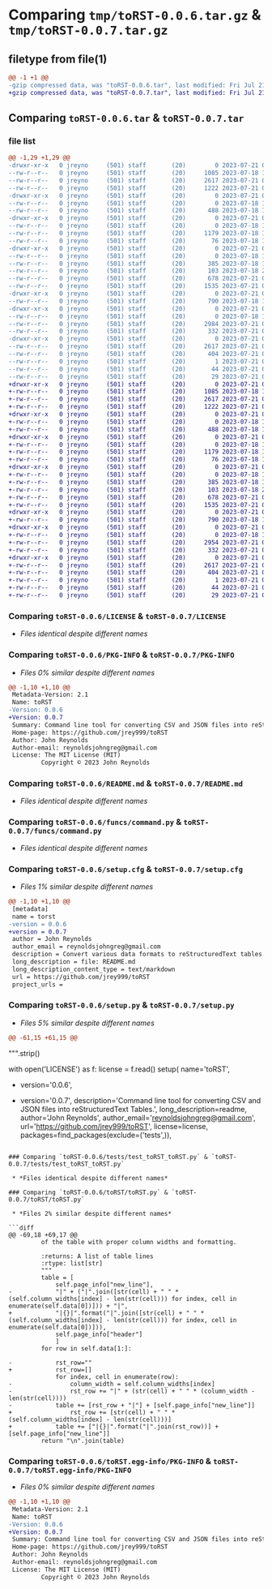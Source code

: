 # Comparing `tmp/toRST-0.0.6.tar.gz` & `tmp/toRST-0.0.7.tar.gz`

## filetype from file(1)

```diff
@@ -1 +1 @@
-gzip compressed data, was "toRST-0.0.6.tar", last modified: Fri Jul 21 02:14:04 2023, max compression
+gzip compressed data, was "toRST-0.0.7.tar", last modified: Fri Jul 21 02:32:32 2023, max compression
```

## Comparing `toRST-0.0.6.tar` & `toRST-0.0.7.tar`

### file list

```diff
@@ -1,29 +1,29 @@
-drwxr-xr-x   0 jreyno     (501) staff       (20)        0 2023-07-21 02:14:04.029287 toRST-0.0.6/
--rw-r--r--   0 jreyno     (501) staff       (20)     1085 2023-07-18 19:42:12.000000 toRST-0.0.6/LICENSE
--rw-r--r--   0 jreyno     (501) staff       (20)     2617 2023-07-21 02:14:04.029411 toRST-0.0.6/PKG-INFO
--rw-r--r--   0 jreyno     (501) staff       (20)     1222 2023-07-21 02:00:59.000000 toRST-0.0.6/README.md
-drwxr-xr-x   0 jreyno     (501) staff       (20)        0 2023-07-21 02:14:04.017607 toRST-0.0.6/csv2rst/
--rw-r--r--   0 jreyno     (501) staff       (20)        0 2023-07-18 16:07:34.000000 toRST-0.0.6/csv2rst/__init__.py
--rw-r--r--   0 jreyno     (501) staff       (20)      488 2023-07-18 16:07:34.000000 toRST-0.0.6/csv2rst/csv2rst.py
-drwxr-xr-x   0 jreyno     (501) staff       (20)        0 2023-07-21 02:14:04.018625 toRST-0.0.6/funcs/
--rw-r--r--   0 jreyno     (501) staff       (20)        0 2023-07-18 16:07:34.000000 toRST-0.0.6/funcs/__init__.py
--rw-r--r--   0 jreyno     (501) staff       (20)     1179 2023-07-18 16:07:34.000000 toRST-0.0.6/funcs/command.py
--rw-r--r--   0 jreyno     (501) staff       (20)       76 2023-07-18 16:07:34.000000 toRST-0.0.6/funcs/funcs.py
-drwxr-xr-x   0 jreyno     (501) staff       (20)        0 2023-07-21 02:14:04.019005 toRST-0.0.6/json2rst/
--rw-r--r--   0 jreyno     (501) staff       (20)        0 2023-07-18 16:07:34.000000 toRST-0.0.6/json2rst/__init__.py
--rw-r--r--   0 jreyno     (501) staff       (20)      385 2023-07-18 16:07:34.000000 toRST-0.0.6/json2rst/json2rst.py
--rw-r--r--   0 jreyno     (501) staff       (20)      103 2023-07-18 20:40:47.000000 toRST-0.0.6/pyproject.toml
--rw-r--r--   0 jreyno     (501) staff       (20)      678 2023-07-21 02:14:04.029743 toRST-0.0.6/setup.cfg
--rw-r--r--   0 jreyno     (501) staff       (20)     1535 2023-07-21 02:00:14.000000 toRST-0.0.6/setup.py
-drwxr-xr-x   0 jreyno     (501) staff       (20)        0 2023-07-21 02:14:04.019270 toRST-0.0.6/tests/
--rw-r--r--   0 jreyno     (501) staff       (20)      790 2023-07-18 16:07:34.000000 toRST-0.0.6/tests/test_toRST_toRST.py
-drwxr-xr-x   0 jreyno     (501) staff       (20)        0 2023-07-21 02:14:04.024310 toRST-0.0.6/toRST/
--rw-r--r--   0 jreyno     (501) staff       (20)        0 2023-07-18 16:07:34.000000 toRST-0.0.6/toRST/__init__.py
--rw-r--r--   0 jreyno     (501) staff       (20)     2984 2023-07-21 02:09:04.000000 toRST-0.0.6/toRST/toRST.py
--rw-r--r--   0 jreyno     (501) staff       (20)      332 2023-07-21 01:49:45.000000 toRST-0.0.6/toRST/write.py
-drwxr-xr-x   0 jreyno     (501) staff       (20)        0 2023-07-21 02:14:04.027052 toRST-0.0.6/toRST.egg-info/
--rw-r--r--   0 jreyno     (501) staff       (20)     2617 2023-07-21 02:14:04.000000 toRST-0.0.6/toRST.egg-info/PKG-INFO
--rw-r--r--   0 jreyno     (501) staff       (20)      404 2023-07-21 02:14:04.000000 toRST-0.0.6/toRST.egg-info/SOURCES.txt
--rw-r--r--   0 jreyno     (501) staff       (20)        1 2023-07-21 02:14:04.000000 toRST-0.0.6/toRST.egg-info/dependency_links.txt
--rw-r--r--   0 jreyno     (501) staff       (20)       44 2023-07-21 02:14:04.000000 toRST-0.0.6/toRST.egg-info/entry_points.txt
--rw-r--r--   0 jreyno     (501) staff       (20)       29 2023-07-21 02:14:04.000000 toRST-0.0.6/toRST.egg-info/top_level.txt
+drwxr-xr-x   0 jreyno     (501) staff       (20)        0 2023-07-21 02:32:32.002007 toRST-0.0.7/
+-rw-r--r--   0 jreyno     (501) staff       (20)     1085 2023-07-18 19:42:12.000000 toRST-0.0.7/LICENSE
+-rw-r--r--   0 jreyno     (501) staff       (20)     2617 2023-07-21 02:32:32.002060 toRST-0.0.7/PKG-INFO
+-rw-r--r--   0 jreyno     (501) staff       (20)     1222 2023-07-21 02:00:59.000000 toRST-0.0.7/README.md
+drwxr-xr-x   0 jreyno     (501) staff       (20)        0 2023-07-21 02:32:31.999413 toRST-0.0.7/csv2rst/
+-rw-r--r--   0 jreyno     (501) staff       (20)        0 2023-07-18 16:07:34.000000 toRST-0.0.7/csv2rst/__init__.py
+-rw-r--r--   0 jreyno     (501) staff       (20)      488 2023-07-18 16:07:34.000000 toRST-0.0.7/csv2rst/csv2rst.py
+drwxr-xr-x   0 jreyno     (501) staff       (20)        0 2023-07-21 02:32:32.000092 toRST-0.0.7/funcs/
+-rw-r--r--   0 jreyno     (501) staff       (20)        0 2023-07-18 16:07:34.000000 toRST-0.0.7/funcs/__init__.py
+-rw-r--r--   0 jreyno     (501) staff       (20)     1179 2023-07-18 16:07:34.000000 toRST-0.0.7/funcs/command.py
+-rw-r--r--   0 jreyno     (501) staff       (20)       76 2023-07-18 16:07:34.000000 toRST-0.0.7/funcs/funcs.py
+drwxr-xr-x   0 jreyno     (501) staff       (20)        0 2023-07-21 02:32:32.000398 toRST-0.0.7/json2rst/
+-rw-r--r--   0 jreyno     (501) staff       (20)        0 2023-07-18 16:07:34.000000 toRST-0.0.7/json2rst/__init__.py
+-rw-r--r--   0 jreyno     (501) staff       (20)      385 2023-07-18 16:07:34.000000 toRST-0.0.7/json2rst/json2rst.py
+-rw-r--r--   0 jreyno     (501) staff       (20)      103 2023-07-18 20:40:47.000000 toRST-0.0.7/pyproject.toml
+-rw-r--r--   0 jreyno     (501) staff       (20)      678 2023-07-21 02:32:32.002292 toRST-0.0.7/setup.cfg
+-rw-r--r--   0 jreyno     (501) staff       (20)     1535 2023-07-21 02:24:31.000000 toRST-0.0.7/setup.py
+drwxr-xr-x   0 jreyno     (501) staff       (20)        0 2023-07-21 02:32:32.000557 toRST-0.0.7/tests/
+-rw-r--r--   0 jreyno     (501) staff       (20)      790 2023-07-18 16:07:34.000000 toRST-0.0.7/tests/test_toRST_toRST.py
+drwxr-xr-x   0 jreyno     (501) staff       (20)        0 2023-07-21 02:32:32.001008 toRST-0.0.7/toRST/
+-rw-r--r--   0 jreyno     (501) staff       (20)        0 2023-07-18 16:07:34.000000 toRST-0.0.7/toRST/__init__.py
+-rw-r--r--   0 jreyno     (501) staff       (20)     2954 2023-07-21 02:32:05.000000 toRST-0.0.7/toRST/toRST.py
+-rw-r--r--   0 jreyno     (501) staff       (20)      332 2023-07-21 01:49:45.000000 toRST-0.0.7/toRST/write.py
+drwxr-xr-x   0 jreyno     (501) staff       (20)        0 2023-07-21 02:32:32.001885 toRST-0.0.7/toRST.egg-info/
+-rw-r--r--   0 jreyno     (501) staff       (20)     2617 2023-07-21 02:32:31.000000 toRST-0.0.7/toRST.egg-info/PKG-INFO
+-rw-r--r--   0 jreyno     (501) staff       (20)      404 2023-07-21 02:32:31.000000 toRST-0.0.7/toRST.egg-info/SOURCES.txt
+-rw-r--r--   0 jreyno     (501) staff       (20)        1 2023-07-21 02:32:31.000000 toRST-0.0.7/toRST.egg-info/dependency_links.txt
+-rw-r--r--   0 jreyno     (501) staff       (20)       44 2023-07-21 02:32:31.000000 toRST-0.0.7/toRST.egg-info/entry_points.txt
+-rw-r--r--   0 jreyno     (501) staff       (20)       29 2023-07-21 02:32:31.000000 toRST-0.0.7/toRST.egg-info/top_level.txt
```

### Comparing `toRST-0.0.6/LICENSE` & `toRST-0.0.7/LICENSE`

 * *Files identical despite different names*

### Comparing `toRST-0.0.6/PKG-INFO` & `toRST-0.0.7/PKG-INFO`

 * *Files 0% similar despite different names*

```diff
@@ -1,10 +1,10 @@
 Metadata-Version: 2.1
 Name: toRST
-Version: 0.0.6
+Version: 0.0.7
 Summary: Command line tool for converting CSV and JSON files into reStructuredText Tables.
 Home-page: https://github.com/jrey999/toRST
 Author: John Reynolds
 Author-email: reynoldsjohngreg@gmail.com
 License: The MIT License (MIT)
         Copyright © 2023 John Reynolds
```

### Comparing `toRST-0.0.6/README.md` & `toRST-0.0.7/README.md`

 * *Files identical despite different names*

### Comparing `toRST-0.0.6/funcs/command.py` & `toRST-0.0.7/funcs/command.py`

 * *Files identical despite different names*

### Comparing `toRST-0.0.6/setup.cfg` & `toRST-0.0.7/setup.cfg`

 * *Files 1% similar despite different names*

```diff
@@ -1,10 +1,10 @@
 [metadata]
 name = torst
-version = 0.0.6
+version = 0.0.7
 author = John Reynolds
 author_email = reynoldsjohngreg@gmail.com
 description = Convert various data formats to reStructuredText tables.
 long_description = file: README.md
 long_description_content_type = text/markdown
 url = https://github.com/jrey999/toRST
 project_urls =
```

### Comparing `toRST-0.0.6/setup.py` & `toRST-0.0.7/setup.py`

 * *Files 5% similar despite different names*

```diff
@@ -61,15 +61,15 @@
 ```
 """.strip()
 
 with open('LICENSE') as f:
     license = f.read()
 setup(
     name='toRST',
-    version='0.0.6',
+    version='0.0.7',
     description='Command line tool for converting CSV and JSON files into reStructuredText Tables.',
     long_description=readme,
     author='John Reynolds',
     author_email='reynoldsjohngreg@gmail.com',
     url='https://github.com/jrey999/toRST',
     license=license,
     packages=find_packages(exclude=('tests',)),
```

### Comparing `toRST-0.0.6/tests/test_toRST_toRST.py` & `toRST-0.0.7/tests/test_toRST_toRST.py`

 * *Files identical despite different names*

### Comparing `toRST-0.0.6/toRST/toRST.py` & `toRST-0.0.7/toRST/toRST.py`

 * *Files 2% similar despite different names*

```diff
@@ -69,18 +69,17 @@
         of the table with proper column widths and formatting.
 
         :returns: A list of table lines
         :rtype: list[str]
         """
         table = [
             self.page_info["new_line"],
-            "|" + ("|".join([str(cell) + " " * (self.column_widths[index] - len(str(cell))) for index, cell in enumerate(self.data[0])])) + "|",
+            "|{}|".format("|".join([str(cell) + " " * (self.column_widths[index] - len(str(cell))) for index, cell in enumerate(self.data[0])])),
             self.page_info["header"]
             ]
         for row in self.data[1:]:
             
-            rst_row=""
+            rst_row=[]
             for index, cell in enumerate(row):
-                column_width = self.column_widths[index]
-                rst_row += "|" + (str(cell) + " " * (column_width - len(str(cell))))
-            table += [rst_row + "|"] + [self.page_info["new_line"]]
+                rst_row += [str(cell) + " " * (self.column_widths[index] - len(str(cell)))]
+            table += ["|{}|".format("|".join(rst_row))] + [self.page_info["new_line"]]
         return "\n".join(table)
```

### Comparing `toRST-0.0.6/toRST.egg-info/PKG-INFO` & `toRST-0.0.7/toRST.egg-info/PKG-INFO`

 * *Files 0% similar despite different names*

```diff
@@ -1,10 +1,10 @@
 Metadata-Version: 2.1
 Name: toRST
-Version: 0.0.6
+Version: 0.0.7
 Summary: Command line tool for converting CSV and JSON files into reStructuredText Tables.
 Home-page: https://github.com/jrey999/toRST
 Author: John Reynolds
 Author-email: reynoldsjohngreg@gmail.com
 License: The MIT License (MIT)
         Copyright © 2023 John Reynolds
```

